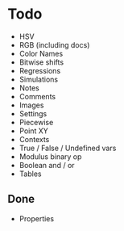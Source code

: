 # Todo

* HSV
* RGB (including docs)
* Color Names
* Bitwise shifts
* Regressions
* Simulations
* Notes
* Comments
* Images
* Settings
* Piecewise
* Point XY
* Contexts
* True / False / Undefined vars
* Modulus binary op
* Boolean and / or
* Tables

## Done
* Properties